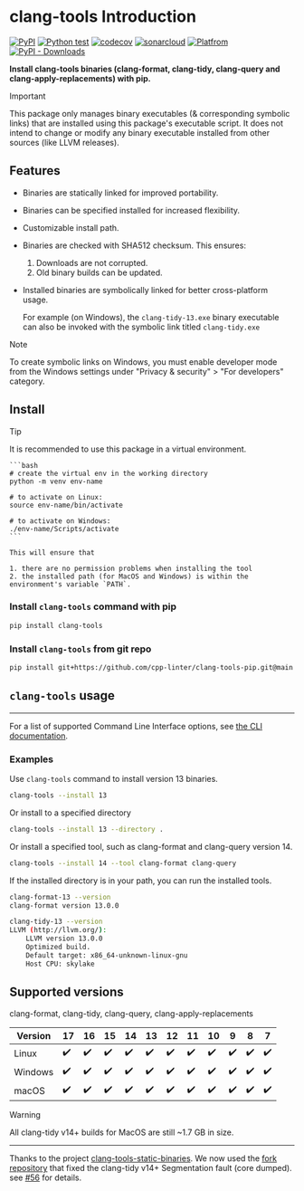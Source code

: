 # clang-tools Introduction

[![PyPI](https://img.shields.io/pypi/v/clang-tools)](https://pypi.org/project/clang-tools/)
[![Python test](https://github.com/cpp-linter/clang-tools-pip/actions/workflows/python-test.yml/badge.svg)](https://github.com/cpp-linter/clang-tools-pip/actions/workflows/python-test.yml)
[![codecov](https://codecov.io/gh/cpp-linter/clang-tools-pip/branch/main/graph/badge.svg?token=40G5ZOIRRR)](https://codecov.io/gh/cpp-linter/clang-tools-pip)
[![sonarcloud](https://sonarcloud.io/api/project_badges/measure?project=cpp-linter_clang-tools-pip&metric=alert_status)](https://sonarcloud.io/summary/new_code?id=cpp-linter_clang-tools-pip)
[![Platfrom](https://img.shields.io/badge/platform-linux--64%20%7C%20win--64%20%7C%20osx--64%20-blue)](https://pypi.org/project/clang-tools/)
[![PyPI - Downloads](https://img.shields.io/pypi/dw/clang-tools)](https://pypistats.org/packages/clang-tools)


**Install clang-tools binaries (clang-format, clang-tidy, clang-query and clang-apply-replacements) with pip.**

> [!IMPORTANT]
> This package only manages binary executables (& corresponding symbolic links) that are installed using this package's executable script. It does not intend to change or modify any binary executable installed from other sources (like LLVM releases).

## Features

- Binaries are statically linked for improved portability.
- Binaries can be specified installed for increased flexibility.
- Customizable install path.
- Binaries are checked with SHA512 checksum. This ensures:

  1. Downloads are not corrupted.
  2. Old binary builds can be updated.

- Installed binaries are symbolically linked for better cross-platform usage.

  For example (on Windows), the `clang-tidy-13.exe` binary executable can
  also be invoked with the symbolic link titled `clang-tidy.exe`

> [!NOTE]
> To create symbolic links on Windows, you must enable developer mode from the Windows settings under "Privacy & security" > "For developers" category.


## Install

> [!TIP]
> It is recommended to use this package in a virtual environment.
>
    ```bash
    # create the virtual env in the working directory
    python -m venv env-name

    # to activate on Linux:
    source env-name/bin/activate

    # to activate on Windows:
    ./env-name/Scripts/activate
    ```

    This will ensure that

    1. there are no permission problems when installing the tool
    2. the installed path (for MacOS and Windows) is within the environment's variable `PATH`.

### Install `clang-tools` command with pip

```sh
pip install clang-tools
```

### Install `clang-tools` from git repo

```sh
pip install git+https://github.com/cpp-linter/clang-tools-pip.git@main
```

## `clang-tools` usage
-----

For a list of supported Command Line Interface options, see [the CLI documentation](https://cpp-linter.github.io/clang-tools-pip/cli_args.html).

### Examples

Use ``clang-tools`` command to install version 13 binaries.

```bash
clang-tools --install 13
```

Or install to a specified directory

```bash
clang-tools --install 13 --directory .
```

Or install a specified tool, such as clang-format and clang-query version 14.

```bash
clang-tools --install 14 --tool clang-format clang-query
```

If the installed directory is in your path, you can run the installed tools.

```bash
clang-format-13 --version
clang-format version 13.0.0

clang-tidy-13 --version
LLVM (http://llvm.org/):
    LLVM version 13.0.0
    Optimized build.
    Default target: x86_64-unknown-linux-gnu
    Host CPU: skylake
```


## Supported versions

clang-format, clang-tidy, clang-query, clang-apply-replacements

| Version | 17 | 16 | 15 | 14 | 13 | 12 | 11 | 10 | 9 | 8 | 7 |
|---------|----|----|----|----|----|----|----|----|---|---|---|
| Linux   |✔️ |✔️ |✔️ |✔️ |✔️ |✔️ |✔️ |✔️ |✔️ |✔️ |✔️ |
| Windows |✔️ |✔️ |✔️ |✔️ |✔️ |✔️ |✔️ |✔️ |✔️ |✔️ |✔️ |
| macOS   |✔️ |✔️ |✔️ |✔️ |✔️ |✔️ |✔️ |✔️ |✔️ |✔️ |✔️ |


> [!WARNING]
> All clang-tidy v14+ builds for MacOS are still ~1.7 GB in size.

------------

Thanks to the project [clang-tools-static-binaries](https://github.com/muttleyxd/clang-tools-static-binaries).
We now used the [fork repository](https://github.com/cpp-linter/clang-tools-static-binaries) that fixed the clang-tidy v14+ Segmentation fault (core dumped).
see [#56](https://github.com/cpp-linter/clang-tools-pip/issues/56) for details.
